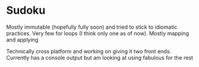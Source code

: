 # Sudoku
Mostly immutable (hopefully fully soon) and tried to stick to idiomatic practices. Very few for loops (I think only one as of now). Mostly mapping and applying 

Technically cross platform and working on giving it two front ends. Currently has a console output but am looking at using fabulous for the rest

